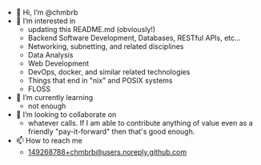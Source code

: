 - 👋 Hi, I’m @chmbrb
- 👀 I’m interested in
  - updating this README.md (obviously!)
  - Backend Software Development, Databases, RESTful APIs, etc...
  - Networking, subnetting, and related disciplines
  - Data Analysis
  - Web Development
  - DevOps, docker, and similar related technologies
  - Things that end in "nix" and POSIX systems
  - FLOSS
- 🌱 I’m currently learning
  - not enough
- 💞️ I’m looking to collaborate on
  - whatever calls. If I am able to contribute anything of value even as a friendly "pay-it-forward" then that's good enough.
- 📫 How to reach me
  - 149268788+chmbrb@users.noreply.github.com

<!---
CHMBRB/CHMBRB is a ✨ special ✨ repository because its `README.md` (this file) appears on your GitHub profile.
You can click the Preview link to take a look at your changes.
--->
